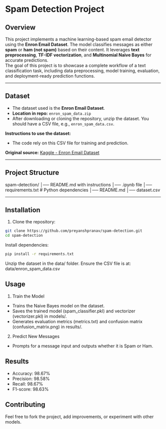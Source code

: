 # Spam Detection Project

## Overview
This project implements a machine learning-based spam email detector using the **Enron Email Dataset**. The model classifies messages as either **spam** or **ham (not spam)** based on their content. It leverages **text preprocessing**, **TF-IDF vectorization**, and **Multinomial Naive Bayes** for accurate predictions.  
The goal of this project is to showcase a complete workflow of a text classification task, including data preprocessing, model training, evaluation, and deployment-ready prediction functions.

---

## Dataset
- The dataset used is the **Enron Email Dataset**.  
- **Location in repo:** `enron_spam_data.zip`  
- After downloading or cloning the repository, unzip the dataset. You should have a CSV file, e.g., `enron_spam_data.csv`.  

**Instructions to use the dataset:**
- The code rely on this CSV file for training and prediction. 

**Original source:** [Kaggle - Enron Email Dataset](https://www.kaggle.com/datasets/wcukierski/enron-email-dataset)  

---

## Project Structure
spam-detection/
│── README.md with instructions
│── .ipynb file
│── requirements.txt # Python dependencies
│── README.md
│── dataset.csv

---

## Installation
1. Clone the repository:

```bash
git clone https://github.com/preyanshpranav/spam-detection.git
cd spam-detection
```

Install dependencies:

```bash
pip install -r requirements.txt
```
Unzip the dataset in the data/ folder. Ensure the CSV file is at:
data/enron_spam_data.csv

## Usage
1. Train the Model
- Trains the Naive Bayes model on the dataset.
- Saves the trained model (spam_classifier.pkl) and vectorizer (vectorizer.pkl) in models/.
- Generates evaluation metrics (metrics.txt) and confusion matrix (confusion_matrix.png) in results/.

2. Predict New Messages
- Prompts for a message input and outputs whether it is Spam or Ham.

## Results
- Accuracy: 98.67%
- Precision: 98.58%
- Recall: 98.67%
- F1-score: 98.63%

## Contributing
Feel free to fork the project, add improvements, or experiment with other models.
